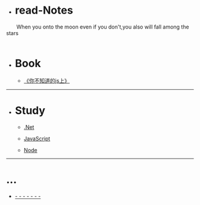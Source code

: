 * # read-Notes 

&nbsp;&nbsp;&nbsp;&nbsp;&nbsp;&nbsp;&nbsp;When you onto the moon even if you don't,you also will fall among the stars</br>
 &nbsp;&nbsp;&nbsp;&nbsp;&nbsp;&nbsp;&nbsp;

- # Book
  - [《你不知道的js上》](./book/你不知道的JS上.md)
---

- # Study

  - [.Net](./vedio/.Net.md)



  - [JavaScript](./vedio/JavaScript.md)



  - [Node](./vedio/Node.md)

---

# ...

*  [- - - - - - -](./work/_question.md)
